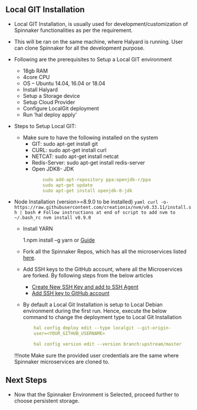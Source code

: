 ## Local GIT Installation

* Local GIT Installation, is usually used for development/customization of Spinnaker
functionalities as per the requirement.
* This will be ran on the same machine, where Halyard is running. User can clone Spinnaker
for all the development purpose.
* Following are the prerequisites to Setup a Local GIT environment
	* 18gb RAM
	* 4core CPU
	* OS – Ubuntu 14.04, 16.04 or 18.04
	* Install Halyard
	* Setup a Storage device
	* Setup Cloud Provider
	* Configure LocalGit deployment
	* Run ‘hal deploy apply’
* Steps to Setup Local GIT:
	* Make sure to have the following installed on the system
		* GIT: sudo apt-get install git
		* CURL: sudo apt-get install curl
		* NETCAT: sudo apt-get install netcat
		* Redis-Server: sudo apt-get install redis-server
		* Open JDK8- JDK	
			```yaml
				sudo add-apt-repository ppa:openjdk-r/ppa
				sudo apt-get update
				sudo apt-get install openjdk-8-jdk
			```
* Node Installation (version>=8.9.0 to be installed)
			```yaml
				curl -o-
				https://raw.githubusercontent.com/creationix/nvm/v0.33.11/install.sh |
				bash
				# Follow instructions at end of script to add nvm to ~/.bash_rc
				nvm install v8.9.0
			```

	* Install YARN
	
		1.npm install –g yarn or [Guide](https://yarnpkg.com/lang/en/docs/install/#windows-stable)
			
	* Fork all the Spinnaker Repos, which has all the microservices listed [here](https://www.spinnaker.io/reference/architecture/).
		
	* Add SSH keys to the GitHub account, where all the Microservices are forked.
		By following steps from the below articles
		* [Create New SSH Key and add to SSH Agent](https://help.github.com/articles/generating-a-new-ssh-key-and-adding-it-to-the-ssh-agent/)
		* [Add SSH key to GitHub account](https://help.github.com/articles/adding-a-new-ssh-key-to-your-github-account/)
	* By default a Local Git Installation is setup to Local Debian environment
		during the first run. Hence, execute the below command to change the
		deployment type to Local Git Installation
		
		```yaml
			hal config deploy edit --type localgit --git-origin-
			user=<YOUR_GITHUB_USERNAME>
		
			hal config version edit --version branch:upstream/master
		```
			
	!!!note
		Make sure the provided user credentials are the same where
		Spinnaker microservices are cloned to.			
		
## Next Steps

* Now that the Spinnaker Environment is Selected, proceed further to choose persistent
storage.